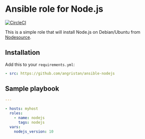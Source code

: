 # Ansible role for Node.js

[![CircleCI](https://circleci.com/gh/angristan/ansible-nodejs.svg?style=svg)](https://circleci.com/gh/angristan/ansible-nodejs)

This is a simple role that will install Node.js on Debian/Ubuntu from [Nodesource](https://github.com/nodesource/distributions).

## Installation

Add this to your `requirements.yml`:

```yml
- src: https://github.com/angristan/ansible-nodejs
```

## Sample playbook

```yaml
---

- hosts: myhost
  roles:
    - name: nodejs
      tags: nodejs
  vars:
    nodejs_version: 10
```
